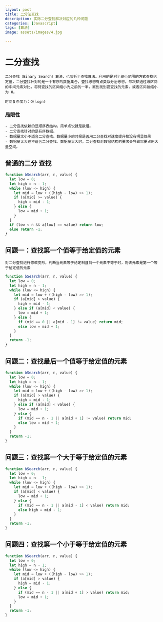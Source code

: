 ```yaml
---
layout: post
title: 二分法查找
description: 实际二分查找解决对应的几种问题
categories: [Javascript]
tags: [算法]
image: assets/images/4.jpg

---
```


# 二分查找

    二分查找（Binary Search）算法，也叫折半查找算法。利用的是对半缩小范围的方式查找给定值，二分查找针对的是一个有序的数据集合，查找思想有点类似分治思想。每次都通过跟区间的中间元素对比，将待查找的区间缩小为之前的一半，直到找到要查找的元素，或者区间被缩小为 0。

    时间复杂度为：O(logn)

### 局限性

    - 二分查找依赖的是顺序表结构，简单点说就是数组。
    - 二分查找针对的是有序数据。
    - 数据量太小不适合二分查找。数据量小的时候是否用二分查找对速度提升都没有明显效果
    - 数据量太大也不适合二分查找。数据量太大时，二分查找对数据结构的要求会导致需要占用大量空间。

## 普通的二分 查找

```js
function bSearch(arr, n, value) {
  let low = 0;
  let high = n - 1;
  while (low <= high) {
    let mid = low + ((high - low) >> 1);
    if (a[mid] >= value) {
      high = mid - 1;
    } else {
      low = mid + 1;
    }
  }
  if (low < n && a[low] == value) return low;
  else return -1;
}
```

## 问题一：查找第一个值等于给定值的元素

    对二分查找进行修改变形，判断当元素等于给定制且前一个元素不等于时，则该元素是第一个等于给定值的元素

```js
function bSearch(arr, n, value) {
  let low = 0;
  let high = n - 1;
  while (low <= high) {
    let mid = low + ((high - low) >> 1);
    if (a[mid] > value) {
      high = mid - 1;
    } else if (a[mid] < value) {
      low = mid + 1;
    } else {
      if (mid == 0 || a[mid - 1] != value) return mid;
      else low = mid + 1;
    }
  }
  return -1;
}
```

## 问题二：查找最后一个值等于给定值的元素

```js
function bSearch(arr, n, value) {
  let low = 0;
  let high = n - 1;
  while (low <= high) {
    let mid = low + ((high - low) >> 1);
    if (a[mid] > value) {
      high = mid - 1;
    } else if (a[mid] < value) {
      low = mid + 1;
    } else {
      if (mid == n - 1 || a[mid + 1] != value) return mid;
      else low = mid + 1;
    }
  }
  return -1;
}
```

## 问题三：查找第一个大于等于给定值的元素

```js
function bSearch(arr, n, value) {
  let low = 0;
  let high = n - 1;
  while (low <= high) {
    let mid = low + ((high - low) >> 1);
    if (a[mid] < value) {
      low = mid + 1;
    } else {
      if (mid == n - 1 || a[mid - 1] < value) return mid;
      else high = mid - 1;
    }
  }
  return -1;
}
```

## 问题四：查找第一个小于等于给定值的元素

```js
function bSearch(arr, n, value) {
  let low = 0;
  let high = n - 1;
  while (low <= high) {
    let mid = low + ((high - low) >> 1);
    if (a[mid] > value) {
      high = mid - 1;
    } else {
      if (mid == n - 1 || a[mid + 1] > value) return mid;
      low = mid + 1;
    }
  }
  return -1;
}
```

